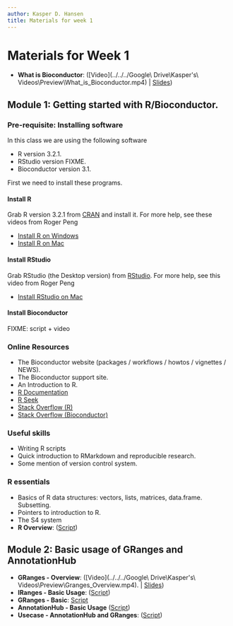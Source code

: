 ```yaml
---
author: Kasper D. Hansen
title: Materials for week 1
---
```


# Materials for Week 1

- **What is Bioconductor**: ([Video](../../../Google\ Drive\Kasper\'s\ Videos\Preview\What_is_Bioconductor.mp4) |
[Slides](https://docs.google.com/presentation/d/1rPKLk9tTfoLkRl-PyaboJ4wHTsLhmm2ukBRxOmJg4Kk/edit?usp=sharing))

## Module 1: Getting started with R/Bioconductor.

### Pre-requisite: Installing software

In this class we are using the following software

- R version 3.2.1.
- RStudio version FIXME.
- Bioconductor version 3.1.

First we need to install these programs.

#### Install R

Grab R version 3.2.1 from [CRAN](https://cran.r-project.org/) and install it.  For more help, see these videos from Roger Peng

- [Install R on Windows](https://youtu.be/Ohnk9hcxf9M)
- [Install R on Mac](https://youtu.be/uxuuWXU-7UQ)

#### Install RStudio

Grab RStudio (the Desktop version) from [RStudio](https://www.rstudio.org).  For more help, see this video from Roger Peng

- [Install RStudio on Mac](https://youtu.be/bM7Sfz-LADM)

#### Install Bioconductor

FIXME: script + video


### Online Resources

- The Bioconductor website (packages / workflows / howtos / vignettes / NEWS). 
- The Bioconductor support site.
- An Introduction to R.
- [R Documentation](http://www.rdocumentation.org/)
- [R Seek](http://rseek.org)
- [Stack Overflow (R)](http://stackoverflow.com/questions/tagged/r)
- [Stack Overflow (Bioconductor)](http://stackoverflow.com/questions/tagged/bioconductor)


### Useful skills

- Writing R scripts
- Quick introduction to RMarkdown and reproducible research.
- Some mention of version control system.

### R essentials

- Basics of R data structures: vectors, lists, matrices, data.frame.  Subsetting.
- Pointers to introduction to R.
- The S4 system
- **R Overview**: ([Script](R_Overview.html))

## Module 2: Basic usage of GRanges and AnnotationHub

- **GRanges - Overview**:
([Video](../../../Google\ Drive\Kasper\'s\ Videos\Preview\Granges_Overview.mp4). |
[Slides](https://docs.google.com/presentation/d/1ETjUipnle-Ps7k8gFGvJIXJ85D_Vjs9qNxNk2KeeaAI/edit?usp=sharing))
- **IRanges - Basic Usage**:
([Script](IRanges_Basic.html))
- **GRanges - Basic**:
[Script](GRanges_Basic.html)
- **AnnotationHub - Basic Usage**
([Script](AnnotationHub.html))
- **Usecase - AnnotationHub and GRanges**:
([Script](Usecase_AnnotationHub_GRanges.html))


